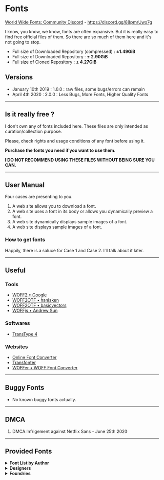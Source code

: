# Fonts

[World Wide Fonts: Community Discord](https://discord.gg/88pmrUwx7g) - https://discord.gg/88pmrUwx7g

I know, you know, we know, fonts are often expansive. But it is really easy to find free official files of them. So there are so much of them here and it's not going to stop.

- Full size of Downloaded Repository (compressed) : __±1.49GiB__
- Full size of Downloaded Repository : __± 2.90GiB__
- Full size of Cloned Repository : __± 4.27GiB__



## Versions

- January 10th 2019 : 1.0.0 : raw files, some bugs/errors can remain
- April 4th 2020 : 2.0.0 : Less Bugs, More Fonts, Higher Quality Fonts

------

## Is it really free ?

I don't own any of fonts included here. These files are only intended as curation/collection purpose.

Please, check rights and usage conditions of any font before using it.

__Purchase the fonts you need if you want to use them.__

__I DO NOT RECOMMEND USING THESE FILES WITHOUT BEING SURE YOU CAN.__

______


## User Manual

Four cases are presenting to you.
1. A web site allows you to download a font.
2. A web site uses a font in its body or allows you dynamically preview a font.
3. A web site dynamically displays sample images of a font.
4. A web site displays sample images of a font.


### How to get fonts

Happily, there is a soluce for Case 1 and Case 2. I'll talk about it later.

______

## Useful

### Tools

- [WOFF2 • Google](https://github.com/google/woff2)
- [WOFF2OTF • hanisken](https://github.com/hanikesn/woff2otf)
- [WOFF2OTF • basicvectors](https://github.com/basisvectors/woff2otf)
- [WOFFjs • Andrew Sun](https://github.com/as-com/woffjs)

### Softwares

- [TransType 4](https://www.fontlab.com/font-converter/transtype/)


### Websites

- [Online Font Converter](https://onlinefontconverter.com)
- [Transfonter](https://transfonter.org)
- [WOFFer • WOFF Font Converter](https://andrewsun.com/tools/woffer-woff-font-converter/)

______


## Buggy Fonts

- No known buggy fonts actually.

______


## DMCA

1. DMCA Infrigement against Netflix Sans - June 25th 2020

______

## Provided Fonts

<details>

<summary><strong>Font List by Author</strong></summary>

#### [ABCDinamo](https://www.abcdinamo.com)
- Diatype
- Diatype Programm
- Favorit
	- Pro
	- Std
	- Std Lining
	- Std Mono
- Ginto Nord
- Gothic
- Monument Grotesk
- Pegasus
- Permanent
- Rauchwaren
- Simon Mono


#### [Alex Slobzheninov](https://www.behance.net/slobzheninov)
- Fivo Sans Modern


#### [Andreas Larsen](https://github.com/larsenwork)
- Gidole
- Monoid


#### [Andrew Herndon](https://www.behance.net/AndrewHerndon)
- Zefani


#### [ANTI](https://anti.as)
- Optician Sans


#### [Apple](https://developer.apple.com/fonts/)
- San Francisco + Symbols
	- Pro :
        - Display
        - Rounded
        - Text
        - Variable (2020)
	- Compact :
        - Display
        - Rounded
        - Text
        - Variable (2020)
- San Francisco Mono
    - Variable (2020)
- New York
	- Extra Large
	- Large
	- Medium
	- Small
    - Variable (2020)


#### [Arendxstudio](https://www.behance.net/aseprendii)
- Vickie


#### [Atelier Olschinsky](https://www.olschinsky.at)
- AO Mono
- Minimal Mono


#### [atipo foundry](http://atipofoundry.com)
- Basier
	- Square
	- Circle
- Geomanist


#### [Belleve Invis](https://github.com/be5invis)
- Iosevka


#### [Berthold Types](https://www.bertholdtypes.com)
- AG Book
	- Standard
	- Condensed
	- Extended
- Akzidenz-Grotesk
	- Standard
	- Condensed
	- Extended
- Berthold Standard
	- Standard
	- Diagonal
- Futura
	- Standard
	- Condensed


#### [Black [Foundry]](https://black-foundry.com)
- Angus
- Bluu Superstar
- Clother
- Drive Mono
- Finder
- Grtsk
	- Exa (+Bkslnt)
	- Giga (+Bkslnt)
	- Mega (+Bkslnt)
	- Peta (+Bkslnt)
	- Tera (+Bkslnt)
	- Zetta (+Bkslnt)
- Tosh
- Vesterbro


#### [Bold Monday](https://www.boldmonday.com)
- IBM Plex


#### [Bonjour Monde](http://bonjourmonde.net)
- Syne


#### [Boris Garic](http://boris-garic.com)
- Geometrica Sans


#### [BrightHead Studio](https://brightheadstudio.com)
- Studio Sans


#### [Carter & Cone Type](https://cartercone.typenetwork.com/)
- Cheltenham


#### [Chris Simpson](https://github.com/chrismsimpson)
- Metropolis


#### [Christian Robertson](http://christianrobertson.com)
- Roboto (+Condensed,Mono,Slab)


#### [CNAP](https://www.cnap.fr)
- Faune


#### [Coji Morishita](https://fr.osdn.net/users/coz/)
- M+


#### [Commercial Type](https://commercialtype.com/)
- Schnyder S Web


#### [Colophon Foundry](https://www.colophon-foundry.org)
- Apercu (+Pro, Pro Condensed, Pro Mono)
- Instagram Sans
- Reader
- Space Mono
- System85


#### [Connary Fagen, Inc.](https://connary.com/)
- Quincy


#### [Corentin Riviere](https://www.behance.net/corentinrvr)
- College Stencil


#### [CoType Foundry](https://cotypefoundry.com/)
- Aeonik
- Aeonik Fono
- Aeonik Mono
- Aeonik Pro
- Altform
- Ambit
- Betatron
- Coanda
- Gridular
- Orbikular
- RM Mono
- RM Neue
- Scandium


#### [Craft Supply Co.](https://www.behance.net/craftsupplyco)
- Marques


#### [Creative Tacos](https://creativetacos.com)
- Sharis Serif


#### [Dalton Maag](https://www.daltonmaag.com)
- Airbnb Cereal
    - 1.0.0.1 -> 1.0.0.2
- Amazon Ember
- Facebook Narrow
- Fantasque Sans Mono
- ~~Netflix Sans~~
- Ubuntu


#### [Daniel Iglesias](https://www.behance.net/danibydani)
- Vision


#### [Danilo De Marco](https://www.danilodemarco.com)
- Aganè


#### [Dave Crossland](http://understandingfonts.com/who/dave-crossland/)
- Cantarell


#### [David Jonathan Ross](https://djr.com)
- Input


#### [Delve Fonts](https://delvefonts.com)
- Overpass (+Mono)


#### [Dharma Type](https://dharmatype.com)
- Bebas Neue
- Calling Code
- Code Saver
- Sometype Mono


#### [Discord](https://discord.com/)
- gg sans


#### [Displaay Type Foundry](https://displaay.net)
- Gellix - _Trial_
- Matter - _Trial_


#### [DSType Foundry](https://www.dstype.com/)
- User


#### [Eclectotype](https://www.instagram.com/eclectotype/?hl=en)
- Gelica


#### [Ertekinno](https://ertekin.xyz/)
- Libre Caslon Condensed


#### [Etcetera Type Company](https://www.etc.supply)
- ETC Trispace


#### [Fabrizio Schiavi](https://www.fsd.it)
- Pragmata Pro


#### [FaceType](https://www.facetype.org)
- Publica Sans


#### [Facundo Giménez](https://www.behance.net/facundogimenezdesign)
- Autonoma Display (Beta)


#### [Family Type](https://familytype.com)
- Athletics
- Bossa (+Expanded,Extended)
- Modern Era (+Mono)
- Universal Sans


#### [Fenotype](https://fenotype.com)
- Cosmopolitan Script


#### [Florian Karsten](https://floriankarsten.com)
- FK Display
- FK Grotesk (+Mono,SemiMono)
- FK Raster Grotesk (+Compact)
- FK Roman (+Display,Text)
- FK Screamer
- Space Grotesk


#### [fontfabric](https://www.fontfabric.com)
- Choplin
- Intro
- Mont
- Nexa


#### [FontMesa](https://www.linotype.com/481423/fontmesa-library.html)
- Marlin Soft


#### [Fonts with Love](http://www.fontswithlove.com)
- Ethos


#### [Google](https://fonts.google.com)
- Jigsaw Sans
- Noto
- Product Sans


### [Gradient](https://wearegradient.net/)
- PolySans


#### [Graham Paterson](https://grahampaterson.co.za)
- Wavehaus Sans


#### [G-Type](https://g-type.com/)
- Rollerscript


#### [Hanken Design Co.](https://hanken.co)
- Acari Sans
- Glacial Indifference
- Grantipo Beta 001
- Grantipo Beta 001 Updated
- HK Grotesk
- HK Grotesk Wide
- HK Nova
- HK Super
- Now
- Orkney
- Radnika
- Radnika Next
- Zwizz


#### [Hans Renzler](http://www.renzler.net)
- Lovelo


#### [Harvatt House](https://harvatt.house)
- Coves
- Kayak Sans
- Moon


#### [Hoefler & Co.](https://www.typography.com)
- Gotham
- Operator Mono


#### [Hugo Dumont](https://www.myfonts.com/person/Hugo_Dumont/)
- Romeo Elvis Condensed


#### [iA](https://ia.net)
- iA Writer
	- Duo
	- Duospace
	- Mono
	- Quattro


#### [Ian Tuomi](https://github.com/i-tu)
- Hasklig


#### [Indestructible Type\*](https://indestructibletype.com/Home.html)
- Besley*
    - 1.1 -> 3.0
- Bodoni*
    - 2.001 -> 2.3
- Drafting* Mono
- Gnomon*
    - rÆ
- Jost*
    - 3.7
- No Tears
    - 1.000


#### [Indian Type Foundry](https://www.indiantypefoundry.com)
- Poppins


#### [Ion Lucin](https://www.behance.net/ionL)
- Big John (+Pro)
- Slim joe


#### [JAM Type](https://jamtype.com)
- JT Leonor


#### [Jean Wojciechowski](https://www.behance.net/jeanwoj)
- AXIS


#### [Jérémy Landes](https://studiotriple.fr)
- Le Murmure
- Solide Mirage


#### [JetBrains](https://www.jetbrains.com)
- JetBrains Mono
	- 1.0.0 -> 2.251
- JetBrains Sans


#### [Joël Carrouché](https://www.joelcarrouche.com)
- Linotte


#### [Klim Type Foundry](https://klim.co.nz)
- Calibre
- Domaine
	- Display Narrow
	- Sans Display
- Family
- Founders Grotesk
- Untitled Sans
- Untitled Serif


#### [Krisijanis Mezulis](https://www.krisjanismezulis.com)
- Undeka


#### [Laurids Kern](https://github.com/lauridskern)
- Open Runde


#### [Lineto](https://lineto.com/)
- Akkurat (+Mono)
- Circular


#### [Linotype](https://www.linotype.com/fr/)
- Avenir
- Neue Haas Grotesk
- Neuzeit S LT
- Univers


#### [Local Remote](https://localremote.co/)
- TASA
    - TASA Explorer
    - TASA Orbiter


#### [Love Letters](http://love-letters.be)
- Bagnard
- Cotham Sans
- Grotex
- Reglo


#### [Lucas Sharp](http://lucassharp.com)
- Samsung Sharp Sans


#### [Łukasz Dziedzic](http://www.lukaszdziedzic.eu)
- Lato


#### [Made Type](https://behance.com/madetype)
- MADE Sunflower


#### [Manuel Fernández del Campo García](https://manuelfcg.com/)
- Xochi


#### [Maous](http://maous.fr)
- Garcia


#### [Marc Simonson](https://www.marksimonson.com/)
- Anonymous Pro


#### [Microsoft](https://github.com/microsoft)
- Cascadia Code
- Cascadia Mono
- Segoe MDL2 Assets
- Segoe Print
- Segoe Script
- Segoe UI
- Segoe UI Emoji
- Segoe UI Historic
- Segoe UI Symbol


#### [Mikhail Sharanda](https://gent.media)
- Manrope


#### [Milieu Grotesque](https://www.milieugrotesque.com)
- Maison (+Mono)
- Maison Neue (+Mono,Expanded)


#### [MKCL](https://mckltype.com)
- Uber Move


#### [Monotype](https://www.monotype.com/)
- Andale Mono
- Century
- Century Gothic
- Century Schoolbook
- Helvetica Now (+Display,Micro,Text)


#### [Nathan Rutzky](https://nath.co)
- Office Code Pro


#### [Ndiscover](https://www.ndiscovered.com)
- Point - _Demo_


#### [Nikita Prokopov](https://tonsky.me)
- Fira Code
	- 2.0 -> 5.2


#### [Nonpareille](https://www.nonpareille.net)
- Roadiz Sans


#### [Pablo Impallari](https://www.behance.net/impallari)
- Libre Caslon Display
- Libre Caslon Text
- Lobster


#### [Pampatype](https://pampatype.com)
- Reforma


#### [Pangram Pangram](https://pangrampangram.com)
- Agrandir
- Casa Stencil
- Charlevoix
- Chronos Serif
- Cirka
- Editorial New
- Formula
- Fraktion
    - Fraktion Mono
    - Fraktion Sans
- Fuji
- Gatwick
- Gosha Sans
- Grafier
- Hatton
- Monument Extended
- Mori
- Neue Machina
- Neue Montreal
- Object Sans
- Objectivity
- Pangram
    - Pangram Sans
    - Pangram Sans Rounded
- Pier Sans
- Rader
- Radio Grotesk
- Right Grotesk
- Right Sans
- Stellar
- Supply
    - Supply Mono
    - Supply Sans
- Telegraf
- Woodland
- ARCHIVED:
    - Charlevoix Pro


#### [Parachute](https://www.parachutefonts.com)
- PF Din Mono


#### [Paul D. Hunt](https://fonts.adobe.com/designers/paul-d-hunt)
- Source
	- Code Pro
	- Sans Pro
	- Serif Pro


#### [Peter Baker](https://github.com/psb1558)
- JuniusX
- Junicode


#### [Power Type](https://power-type.com/)
- OffBit (Trial)


#### [Prioritype Co](https://prioritypeco.com/)
- Sunday Bloom


#### [Process Type Foundry](https://processtypefoundry.com/)
- Cardinal
- Spectral


#### [Production Type](https://www.productiontype.com)
- Cardinal
- Spectral


#### [Radomir Tinkov](https://www.tinkov.info)
- Gilroy
- Qanelas (+Soft)


#### [Raph Levien](https://levien.com)
- Inconsolata


#### [Rasmus Andersson](https://rsms.me/)
- Inter
	- 2.5 (Inter UI) -> 4.0 (Inter)


#### [Razzia Type](https://www.razziatype.com)
- RT Dromo
- RT Rondellle


#### [RMIT](https://www.rmit.edu.au)
- Sans Forgetica


#### [Roger S. Nelsson](https://www.myfonts.com/person/Roger_S_Nelsson/)
- Familiar Pro


#### [Rune Bjørnerås](https://github.com/rubjo)
- Victor Mono


#### [Schick-Toikka](https://www.schick-toikka.com)
- Noe (+Display,Text)


#### [Seb McLauchlan](https://sebmclauchlan.com/)
- Honk


#### [Source Foundry](https://github.com/source-foundry)
- Hack


#### [Starbucks](https://creative.starbucks.com/typography/)
- Lander Grande
- Lander Tall
- Pike
- SoDo Sans


#### [Stephen French](https://www.behance.net/stephenfrenchjr)
- Anderson Grotesk
- Konstant Grotesk


#### [Stephen Nixon](https://arrowtype.com)
- Libre Caslon Text


#### [Steppot](https://steppot.com)
- Lunchtype


#### [Steve Matteson](https://mattesontypographics.com)
- Open Sans


#### [Studio Kmzero](https://www.kmzero.com/index.html)
- Advertising Script


#### [Suisse Typefaces](https://www.swisstypefaces.com)
- Suisse Int'l
- Suisse Int'l Condensed
- Suisse Int'l Mono
- Suisse Neue
- Suisse Sign
- Suisse Works


#### [Taner Ardalı](https://tanerardali.com/)
- Antre
- Planc


#### [The League of Moveable Type](https://www.theleagueofmoveabletype.com)
- League Mono
- League Spartan


#### [Think Work Observe](https://t-wo.it)
- Regola Pro
- Studio Pro


#### [Timo Kuilder](https://timokuilder.com)
- Barbour


#### [Tribby Type](https://tribby.com)
- Barlow
- Tribby Grotesk


#### [Typefaces of The Temporary State](http://typefaces.temporarystate.net/)
- Soyuz Grotesk
- Wremena


#### [TypeType](https://typetype.org)
- TT Commons


#### [Typotheque](https://www.typotheque.com)
- Zilla Slab


#### [URW Type Foundry](https://www.urwtype.com/en/)
- Handel Gothic
- Neuzeit Grotesk


#### [U.S. Web Design System](https://designsystem.digital.gov)
- Public Sans


#### [Velvetyne](http://velvetyne.fr)
- Bluu Next
- Happy Times at the IKOB
- Lack
- Sporting Grotesque


#### [Vercel](https://vercel.com/font)
- Geist
    - +Mono


#### [Vernon Adams](https://github.com/vernnobile)
- Oxygen


#### [Vicenzo Vuono](https://www.behance.net/vincenzovuono)
- Gravity


#### [Wassim Awadallah](https://www.behance.net/blugraphic)
- Less Sans


#### [We Are Ensemble](https://weareensemble.co.uk/)
- Tombstone Blues


#### [Wei Huang](https://github.com/weiweihuanghuang/)
- Work Sans


#### [Wordshape](http://wordshape.com)
- Biwa Agate


#### [Zeta Fonts](https://www.zetafonts.com)
- Sugo Pro

</details>


<details>
	<summary><strong>Designers</strong></summary>

- [Alex Slobzheninov](https://www.behance.net/slobzheninov)
- [Andreas Larsen](https://github.com/larsenwork)
- [Andrew Herndon](https://www.behance.net/AndrewHerndon)
- [ANTI](https://anti.as)
- [Arendxstudio](https://www.behance.net/aseprendii)
- [Atelier Olschinsky](https://www.olschinsky.at)
- [Belleve Invis](https://github.com/be5invis)
- [Boris Garic](http://boris-garic.com)
- [Carter & Cone Type](https://cartercone.typenetwork.com/)
- [Chris Simpson](https://github.com/chrismsimpson)
- [Christian Robertson](http://christianrobertson.com)
- [Coji Morishita](https://fr.osdn.net/users/coz/)
- [Connary Fagen, Inc.](https://connary.com/)
- [Corentin Riviere](https://www.behance.net/corentinrvr)
- [Daniel Iglesias](https://www.behance.net/danibydani)
- [Danilo De Marco](https://www.danilodemarco.com)
- [Dave Crossland](http://understandingfonts.com/who/dave-crossland/)
- [David Jonathan Ross](https://djr.com)
- [Ertekinno](https://ertekin.xyz/)
- [Fabrizio Schiavi](https://www.fsd.it)
- [Facundo Giménez](https://www.behance.net/facundogimenezdesign)
- [Fenotype](https://fenotype.com)
- [Florian Karsten](https://floriankarsten.com)
- [Graham Paterson](https://grahampaterson.co.za)
- [Hans Renzler](http://www.renzler.net)
- [Hugo Dumont](https://www.myfonts.com/person/Hugo_Dumont/)
- [Ian Tuomi](https://github.com/i-tu)
- [Ion Lucin](https://www.behance.net/ionL)
- [Jean Wojciechowski](https://www.behance.net/jeanwoj)
- [Jérémy Landes](https://studiotriple.fr)
- [Joël Carrouché](https://www.joelcarrouche.com)
- [Krisijanis Mezulis](https://www.krisjanismezulis.com)
- [Laurids Kern](https://github.com/lauridskern)
- [Local Remote](https://localremote.co/)
- [Lucas Sharp](http://lucassharp.com)
- [Łukasz Dziedzic](http://www.lukaszdziedzic.eu)
- [Manuel Fernández del Campo García](https://manuelfcg.com/)
- [Marc Simonson](https://www.marksimonson.com/)
- [Mikhail Sharanda](https://gent.media)
- [Nathan Rutzky](https://nath.co)
- [Ndiscover](https://www.ndiscovered.com)
- [Nikita Prokopov](https://tonsky.me)
- [Pablo Impallari](https://www.behance.net/impallari)
- [Paul D. Hunt](https://fonts.adobe.com/designers/paul-d-hunt)
- [Peter Baker](https://github.com/psb1558)
- [Radomir Tinkov](https://www.tinkov.info)
- [Raph Levien](https://levien.com)
- [Rasmus Andersson](https://rsms.me/)
- [RMIT](https://www.rmit.edu.au)
- [Roger S. Nelsson](https://www.myfonts.com/person/Roger_S_Nelsson/)
- [Rune Bjørnerås](https://github.com/rubjo)
- [Seb McLauchlan](https://sebmclauchlan.com/)
- [Starbucks](https://creative.starbucks.com/typography/)
- [Stephen French](https://www.behance.net/stephenfrenchjr)
- [Stephen Nixon](https://arrowtype.com)
- [Steve Matteson](https://mattesontypographics.com)
- [Taner Ardalı](https://tanerardali.com/)
- [Timo Kuilder](https://timokuilder.com)
- [Vernon Adams](https://github.com/vernnobile)
- [Vicenzo Vuono](https://www.behance.net/vincenzovuono)
- [Wassim Awadallah](https://www.behance.net/blugraphic)
- [We Are Ensemble](https://weareensemble.co.uk/)
- [Wei Huang](https://github.com/weiweihuanghuang/)

</details>

<details>
	<summary><strong>Foundries</strong></summary>

- [ABCDinamo](https://www.abcdinamo.com)
- [Apple](https://developer.apple.com/fonts/)
- [atipo foundry](http://atipofoundry.com)
- [Berthold Types](https://www.bertholdtypes.com)
- [Black [Foundry]](https://black-foundry.com)
- [Bold Monday](https://www.boldmonday.com)
- [Bonjour Monde](http://bonjourmonde.net)
- [BrightHead Studio](https://brightheadstudio.com)
- [CNAP](https://www.cnap.fr)
- [Colophon Foundry](https://www.colophon-foundry.org)
- [Commercial Type](https://commercialtype.com/)
- [CoType Foundry](https://cotypefoundry.com/)
- [Craft Supply Co.](https://www.behance.net/craftsupplyco)
- [Creative Tacos](https://creativetacos.com)
- [Dalton Maag](https://www.daltonmaag.com)
- [Delve Fonts](https://delvefonts.com)
- [Dharma Type](https://dharmatype.com)
- [Discord](https://discord.com/)
- [Displaay Type Foundry](https://displaay.net)
- [DSType Foundry](https://www.dstype.com/)
- [Eclectotype](https://www.instagram.com/eclectotype/?hl=en)
- [Etcetera Type Company](https://www.etc.supply)
- [FaceType](https://www.facetype.org)
- [Family Type](https://familytype.com)
- [fontfabric](https://www.fontfabric.com)
- [FontMesa](https://www.linotype.com/481423/fontmesa-library.html)
- [Fonts with Love](http://www.fontswithlove.com)
- [Google](https://fonts.google.com)
- [Gradient](https://wearegradient.net/)
- [G-Type](https://g-type.com/)
- [Hanken Design Co.](https://hanken.co)
- [Harvatt House](https://harvatt.house)
- [Hoefler & Co.](https://www.typography.com)
- [iA](https://ia.net)
- [Indestructible Type\*](https://indestructibletype.com/Home.html)
- [Indian Type Foundry](https://www.indiantypefoundry.com)
- [JAM Type](https://jamtype.com)
- [JetBrains](https://www.jetbrains.com)
- [Klim Type Foundry](https://klim.co.nz)
- [Lineto](https://lineto.com/)
- [Linotype](https://www.linotype.com/fr/)
- [Love Letters](http://love-letters.be)
- [Made Type](https://behance.com/madetype)
- [Maous](http://maous.fr)
- [Microsoft](https://github.com/microsoft)
- [Milieu Grotesque](https://www.milieugrotesque.com)
- [MKCL](https://mckltype.com)
- [Monotype](https://www.monotype.com/)
- [Nonpareille](https://www.nonpareille.net)
- [Pampatype](https://pampatype.com)
- [Pangram Pangram](https://pangrampangram.com)
- [Parachute](https://www.parachutefonts.com)
- [Power Type](https://power-type.com/)
- [Process Type Foundry](https://processtypefoundry.com/)
- [Prioritype Co](https://prioritypeco.com/)
- [Production Type](https://www.productiontype.com)
- [Razzia Type](https://www.razziatype.com)
- [Schick-Toikka](https://www.schick-toikka.com)
- [Source Foundry](https://github.com/source-foundry)
- [Steppot](https://steppot.com)
- [Studio Kmzero](https://www.kmzero.com/index.html)
- [Suisse Typefaces](https://www.swisstypefaces.com)
- [The League of Moveable Type](https://www.theleagueofmoveabletype.com)
- [Think Work Observe](https://t-wo.it)
- [Tribby Type](https://tribby.com)
- [Typefaces of The Temporary State](http://typefaces.temporarystate.net/)
- [TypeType](https://typetype.org)
- [Typotheque](https://www.typotheque.com)
- [URW Type Foundry](https://www.urwtype.com/en/)
- [U.S. Web Design System](https://designsystem.digital.gov)
- [Velvetyne](http://velvetyne.fr)
- [Vercel](https://vercel.com/font)
- [Wordshape](http://wordshape.com)
- [Zeta Fonts](https://www.zetafonts.com)

</details>
